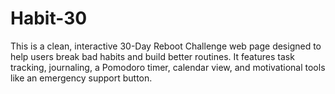 # Habit-30
This is a clean, interactive 30-Day Reboot Challenge web page designed to help users break bad habits and build better routines. It features task tracking, journaling, a Pomodoro timer, calendar view, and motivational tools like an emergency support button.
